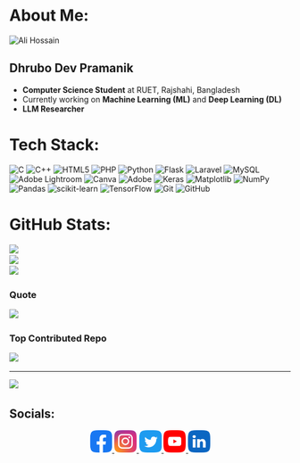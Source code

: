 # About Me:

<img src='https://scontent.fdac181-1.fna.fbcdn.net/v/t39.30808-6/486484159_1184439203341798_5359626456431042425_n.jpg?_nc_cat=101&ccb=1-7&_nc_sid=cc71e4&_nc_eui2=AeGMnK4AP3oAcu_Na4QyNmh0NMQ6tUg3tUs0xDq1SDe1S3DZXQhxNaxrcoP6eVFd1qRfDr1Mp4QFU-I5im8imDyt&_nc_ohc=VCJwKiPrBJQQ7kNvwH5FS7N&_nc_oc=Adm4efRnUywn1FqLjQXq7T6m5-ohgPbJONLmMPcd9XM6dlmYlO9TM1Hut0IXZBZJDL8&_nc_zt=23&_nc_ht=scontent.fdac181-1.fna&_nc_gid=s-eVopj8lvgYGxFMwXYOVg&oh=00_AfYulOQJjqNH28VtLznSjKiKyAbNckDMYA2HH09NzhbGtg&oe=68BFDD84' alt='Ali Hossain'>

## Dhrubo Dev Pramanik
- **Computer Science Student** at RUET, Rajshahi, Bangladesh
- Currently working on **Machine Learning (ML)** and **Deep Learning (DL)**
- **LLM Researcher**




#  Tech Stack:
![C](https://img.shields.io/badge/c-%232D2A29.svg?style=for-the-badge&logo=c&logoColor=white)
![C++](https://img.shields.io/badge/c++-%232D2A29.svg?style=for-the-badge&logo=c%2B%2B&logoColor=white)
![HTML5](https://img.shields.io/badge/html5-%232D2A29.svg?style=for-the-badge&logo=html5&logoColor=white)
![PHP](https://img.shields.io/badge/php-%232D2A29.svg?style=for-the-badge&logo=php&logoColor=white)
![Python](https://img.shields.io/badge/python-%232D2A29.svg?style=for-the-badge&logo=python&logoColor=ffdd54)
![Flask](https://img.shields.io/badge/flask-%232D2A29.svg?style=for-the-badge&logo=flask&logoColor=white)
![Laravel](https://img.shields.io/badge/laravel-%232D2A29.svg?style=for-the-badge&logo=laravel&logoColor=white)
![MySQL](https://img.shields.io/badge/mysql-%232D2A29.svg?style=for-the-badge&logo=mysql&logoColor=white)
![Adobe Lightroom](https://img.shields.io/badge/Adobe%20Lightroom-%232D2A29.svg?style=for-the-badge&logo=Adobe%20Lightroom&logoColor=white)
![Canva](https://img.shields.io/badge/Canva-%232D2A29.svg?style=for-the-badge&logo=Canva&logoColor=white)
![Adobe](https://img.shields.io/badge/adobe-%232D2A29.svg?style=for-the-badge&logo=adobe&logoColor=white)
![Keras](https://img.shields.io/badge/Keras-%232D2A29.svg?style=for-the-badge&logo=Keras&logoColor=white)
![Matplotlib](https://img.shields.io/badge/Matplotlib-%232D2A29.svg?style=for-the-badge&logo=Matplotlib&logoColor=black)
![NumPy](https://img.shields.io/badge/numpy-%232D2A29.svg?style=for-the-badge&logo=numpy&logoColor=white)
![Pandas](https://img.shields.io/badge/pandas-%232D2A29.svg?style=for-the-badge&logo=pandas&logoColor=white)
![scikit-learn](https://img.shields.io/badge/scikit--learn-%232D2A29.svg?style=for-the-badge&logo=scikit-learn&logoColor=white)
![TensorFlow](https://img.shields.io/badge/TensorFlow-%232D2A29.svg?style=for-the-badge&logo=TensorFlow&logoColor=white)
![Git](https://img.shields.io/badge/git-%232D2A29.svg?style=for-the-badge&logo=git&logoColor=white)
![GitHub](https://img.shields.io/badge/github-%232D2A29.svg?style=for-the-badge&logo=github&logoColor=white)

#  GitHub Stats:
![](https://github-readme-stats.vercel.app/api?username=DhruboDevPramanik&theme=transparent&hide_border=false&include_all_commits=true&count_private=false)<br/>
![](https://nirzak-streak-stats.vercel.app/?user=DhruboDevPramanik&theme=transparent&hide_border=false)<br/>
![](https://github-readme-stats.vercel.app/api/top-langs/?username=DhruboDevPramanik&theme=transparent&hide_border=false&include_all_commits=true&count_private=false&layout=compact)

###   Quote
![](https://quotes-github-readme.vercel.app/api?type=horizontal&theme=radical)

###  Top Contributed Repo
![](https://github-contributor-stats.vercel.app/api?username=DhruboDevPramanik&limit=5&theme=dark&combine_all_yearly_contributions=true)

---
[![](https://visitcount.itsvg.in/api?id=DhruboDevPramanik&icon=0&color=0)](https://visitcount.itsvg.in)

##  Socials:

<!-- Proudly created with GPRM ( https://gprm.itsvg.in ) -->
<div style="text-align: center;">
    <a href="https://www.facebook.com/dhrubodev.pramanik.1" target="_blank">
        <img src="https://github.com/shovoalways/shovoalways/blob/main/img/facebook.png?raw=true" alt="facebook" height="40">
    </a>
    <a href="https://www.instagram.com/drubo_dev_pramanik" target="_blank">
        <img src="https://github.com/shovoalways/shovoalways/blob/main/img/instagram.png?raw=true" alt="instagram" height="40">
    </a>
    <a href="https://x.com/DhruboDevPk" target="_blank">
        <img src="https://github.com/shovoalways/shovoalways/blob/main/img/twitter.png?raw=true" alt="twitter" height="40">
    </a>
    <a href="https://www.youtube.com/@DhruboDevPramanik" target="_blank">
        <img src="https://github.com/shovoalways/shovoalways/blob/main/img/youtube.png?raw=true" alt="YouTube" height="40">
    </a>
    <a href="https://www.linkedin.com/in/drubo-dev-pramanik" target="_blank">
        <img src="https://github.com/shovoalways/shovoalways/blob/main/img/linkedin.png?raw=true" alt="linkedin" height="40">
    </a>
</div>
